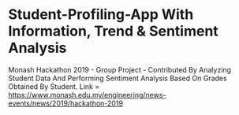 # Student-Profiling-App With Information, Trend & Sentiment Analysis
Monash Hackathon 2019 - Group Project - Contributed By Analyzing Student Data And Performing Sentiment Analysis Based On Grades Obtained By Student.
Link = https://www.monash.edu.my/engineering/news-events/news/2019/hackathon-2019
